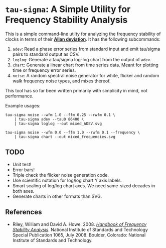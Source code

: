 `tau-sigma`: A Simple Utility for Frequency Stability Analysis
==============================================================

This is a simple command-line utilty for analyzing the frequency
stability of clocks in terms of their
[**Allan deviation**](http://en.wikipedia.org/wiki/Allan_variance).
It has the following subcommands:

1. `adev`: Read a phase error series from standard input and emit
   tau/sigma pairs to standard output as CSV.
2. `loglog`: Generate a tau/sigma log-log chart from the output of
   `adev`.
3. `chart`: Generate a linear chart from time series data.  Meant for
   plotting time or frequency error series.
4. `noise`: A random spectral noise generator for white, flicker and
   random walk frequency noise types, and mixes thereof.

This tool has so far been written primarily with simplicity in mind,
not performance.

Example usages:

    tau-sigma noise --wfm 1.0 --ffm 0.25 --rwfm 0.1 \
        | tau-sigma adev --tau0 86400 \
        | tau-sigma loglog --out mixed_ADEV.svg

    tau-sigma noise --wfm 0.0 --ffm 1.0 --rwfm 0.1 --frequency \
        | tau-sigma chart --out mixed_frequencies.svg


TODO
----

* Unit test!
* Error bars!
* Triple check the flicker noise generation code.
* Use scientific notation for log/log chart Y axis labels.
* Smart scaling of log/log chart axes.  We need same-sized decades in
  both axes.
* Generate charts in other formats than SVG.


References
----------

* Riley, William and David A. Howe.  2008.
  [*Handbook of Frequency Stability Analysis*](http://tf.nist.gov/general/pdf/2220.pdf).
  National Institute of Standards and Technology Special Publication
  1065, July 2008. Boulder, Colorado: National Institute of Standards
  and Technology.
